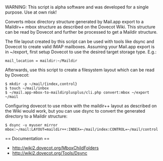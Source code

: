 WARNING: This script is alpha software and was developed for a single purpose. Use at own risk!

Converts mbox directory structure generated by Mail.app export to a Maildir++ mbox structure as described on the Dovecot Wiki. This structure can be read by Dovecot and further be processed to get a Maildir structure.

The file layout created by this script can be used with tools like dsync and Dovecot to create valid IMAP mailboxes. Assuming your Mail.app export is in ~/export, first setup Dovecot to use the desired target storage type. E.g.:

    mail_location = maildir:~/Maildir

Afterwards, use this script to create a filesystem layout which can be read by Dovecot:

    $ mkdir -p ~/mail/{index,control}
    $ touch ~/mail/inbox
    $ ~/mail.app-mbox-to-maildirplusplus/cli.php convert:mbox ~/export ~/mail

Configuring dovecot to use mbox with the maildir++ layout as described on the Wiki would work, but you can use dsync to convert the generated directory to a Maildir structure:

    $ dsync -u myuser mirror mbox:~/mail:LAYOUT=maildir++:INDEX=~/mail/index:CONTROL=~/mail/control

== Documentation ==

* http://wiki2.dovecot.org/MboxChildFolders
* http://wiki2.dovecot.org/Tools/Dsync
